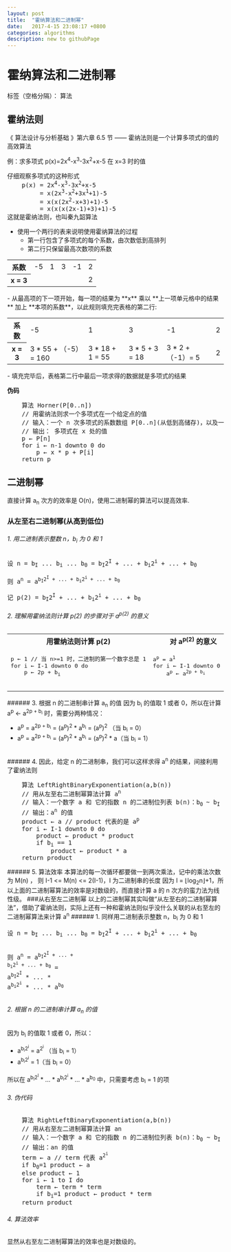 ```yaml
---
layout: post
title:  "霍纳算法和二进制幂"
date:   2017-4-15 23:08:17 +0800
categories: algorithms
description: new to githubPage
---
```



# 霍纳算法和二进制幂

标签（空格分隔）： 算法

## 霍纳法则
《 算法设计与分析基础 》第六章 6.5 节 —— 霍纳法则是一个计算多项式的值的高效算法

例：求多项式 p(x)=2x<sup>4</sup>-x<sup>3</sup>-3x<sup>2</sup>+x-5  在 x=3 时的值
<pre>仔细观察多项式的这种形式
    p(x) = 2x<sup>4</sup>-x<sup>3</sup>-3x<sup>2</sup>+x-5
         = x(2x<sup>3</sup>-x<sup>2</sup>+3x<sup>1</sup>+1)-5
         = x(x(2x<sup>2</sup>-x+3)+1)-5
         = x(x(x(2x-1)+3)+1)-5
这就是霍纳法则，也叫秦九韶算法
</pre>
- 使用一个两行的表来说明使用霍纳算法的过程
    - 第一行包含了多项式的每个系数，由次数低到高排列
    - 第二行只保留最高次数项的系数
<table>
    <tr>
        <th>系数</th>
        <td>-5</td>
        <td>1</td>
        <td>3</td>
        <td>-1</td>
        <td>2</td>
    </tr>
     <tr>
        <th>x = 3</th>
        <td></td>
        <td></td>
        <td></td>
        <td></td>
        <td>2</td>
    </tr>
</table>
- 从最高项的下一项开始，每一项的结果为 **x** 乘以 **上一项单元格中的结果** 加上 **本项的系数**，以此规则填充完表格的第二行:
<table>
    <tr>
        <th>系数</th>
        <td>-5</td>
        <td>1</td>
        <td>3</td>
        <td>-1</td>
        <td>2</td>
    </tr>
     <tr>
        <th>x = 3</th>
        <td>3 * 55 + （-5）= 160</td>
        <td>3 * 18 + 1 = 55</td>
        <td>3 * 5 + 3 = 18</td>
        <td>3 * 2 +（-1）= 5</td>
        <td>2</td>
    </tr>
</table>
- 填充完毕后，表格第二行中最后一项求得的数据就是多项式的结果

**伪码**
<pre>
    算法 Horner(P[0..n])
    // 用霍纳法则求一个多项式在一个给定点的值
    // 输入：一个 n 次多项式的系数数组 P[0..n](从低到高储存)，以及一个数字 x
    // 输出： 多项式在 x 处的值
    p ← P[n]
    for i ← n-1 downto 0 do
        p ← x * p + P[i]
    return p
</pre>

## 二进制幂
直接计算 a<sub>n</sub> 次方的效率是 O(n)，使用二进制幂的算法可以提高效率.

### 从左至右二进制幂(从高到低位)
###### 1. 用二进制表示整数 n，b<sub>i</sub> 为 0 和 1
<pre>
设 n = b<sub>I</sub> ... b<sub>i</sub> ... b<sub>0</sub> = b<sub>I</sub>2<sup>I</sup> + ... + b<sub>i</sub>2<sup>i</sup> + ... + b<sub>0</sub> 

则 a<sup>n</sup> = a<sup>b<sub>I</sub>2<sup>I</sup> + ... + b<sub>i</sub>2<sup>i</sup> + ... + b<sub>0</sub></sup>

记 p(2) = b<sub>I</sub>2<sup>I</sup> + ... + b<sub>i</sub>2<sup>i</sup> + ... + b<sub>0</sub>
</pre>
###### 2. 理解用霍纳法则计算 p(2) 的步骤对于 a<sup>p(2)</sup> 的意义
<table>
    <tr >
        <th>用霍纳法则计算 p(2)</th>
         <th>对 a<sup>p(2)</sup> 的意义</th>
    </tr>
     <tr>
        <td>
            <pre>
p ← 1 // 当 n>=1 时，二进制的第一个数字总是 1
for i ← I-1 downto 0 do 
    p ← 2p + b<sub>i</sub>
            </pre>
        </td>
        <td>
        <pre>
a<sup>p</sup> = a<sup>1</sup>
for i ← I-1 downto 0 do 
    a<sup>p</sup> ← a<sup>2p + b<sub>i</sub></sup>
            </pre>
        </td>
    </tr>
</table>
###### 3.  根据 n 的二进制串计算 a<sub>n</sub> 的值
 因为 b<sub>i</sub> 的值取 1 或者 0，所以在计算 a<sup>p</sup> ← a<sup>2p + b<sub>i</sub></sup> 时，需要分两种情况：  
 
- a<sup>p</sup> = a<sup>2p + b<sub>i</sub></sup> =  (a<sup>p</sup>)<sup>2</sup> * a<sup>b<sub>i</sub></sup> = (a<sup>p</sup>)<sup>2</sup>     （当 b<sub>i</sub> = 0）  
- a<sup>p</sup> = a<sup>2p + b<sub>i</sub></sup> =  (a<sup>p</sup>)<sup>2</sup> * a<sup>b<sub>i</sub></sup> = (a<sup>p</sup>)<sup>2</sup> * a（当 b<sub>i</sub> = 1）
<br/>  
###### 4. 因此，给定 n 的二进制串，我们可以这样求得 a<sup>n</sup> 的结果，间接利用了霍纳法则
<pre>
    算法 LeftRightBinaryExponentiation(a,b(n))
    // 用从左至右二进制幂算法计算 a<sup>n</sup>
    // 输入：一个数字 a 和 它的指数 n 的二进制位列表 b(n)：b<sub>0 </sub>~ b<sub>I</sub>
    // 输出：a<sup>n</sup> 的值
    product ← a // product 代表的是 a<sup>p</sup>
    for i ← I-1 downto 0 do
        product ← product * product
        if b<sub>i</sub> == 1
            product ← product * a
    return product
</pre>
###### 5. 算法效率
本算法的每一次循环都要做一到两次乘法，记中的乘法次数为 M(n) ，
则 I-1 <= M(n) <= 2(I-1)，I 为二进制串的长度
因为 I = ⌊log<sub>2</sub>n⌋+1，所以上面的二进制幂算法的效率是对数级的，而直接计算 a 的 n 次方的蛮力法为线性级。
###从右至左二进制幂
以上的二进制幂其实叫做“从左至右的二进制幂算法”，借助了霍纳法则，实际上还有一种和霍纳法则似乎没什么关联的从右至左的二进制幂算法来计算 a<sup>n</sup> 
###### 1. 同样用二进制表示整数 n，b<sub>i</sub> 为 0 和 1
<pre>
设 n = b<sub>I</sub> ... b<sub>i</sub> ... b<sub>0</sub> = b<sub>I</sub>2<sup>I</sup> + ... + b<sub>i</sub>2<sup>i</sup> + ... + b<sub>0</sub> 

则 a<sup>n</sup> = a<sup>b<sub>I</sub>2<sup>I</sup> + ... + b<sub>i</sub>2<sup>i</sup> + ... + b<sub>0</sub></sup> = a<sup>b<sub>I</sub>2<sup>I</sup></sup> * ... * a<sup>b<sub>i</sub>2<sup>i</sup></sup>  * ... * a<sup>b<sub>0</sub></sup>
</pre>

###### 2.  根据 n 的二进制串计算 a<sub>n</sub> 的值
 因为 b<sub>i</sub> 的值取 1 或者 0，所以：  
 
- a<sup>b<sub>i</sub>2<sup>i</sup></sup> =  a<sup>2<sup>i</sup></sup>  （当 b<sub>i</sub> = 1）  
- a<sup>b<sub>i</sub>2<sup>i</sup></sup> =  1（当 b<sub>i</sub> = 0）

所以在 a<sup>b<sub>I</sub>2<sup>I</sup></sup> * ... * a<sup>b<sub>i</sub>2<sup>i</sup></sup>  * ... * a<sup>b<sub>0</sub></sup> 中，只需要考虑 b<sub>i</sub> = 1 的项
###### 3. 伪代码
<pre>
    算法 RightLeftBinaryExponentiation(a,b(n))
    // 用从右至左二进制幂算法计算 an
    // 输入：一个数字 a 和 它的指数 n 的二进制位列表 b(n)：b<sub>0</sub> ~ b<sub>I</sub>
    // 输出：an 的值
    term ← a // term 代表 a<sup>2<sup>i</sup></sup>
    if b<sub>0</sub>=1 product ← a
    else product ← 1
    for i ← 1 to I do
        term ← term * term 
        if b<sub>i</sub>=1 product ← product * term
    return product
</pre>
###### 4. 算法效率
显然从右至左二进制幂算法的效率也是对数级的。
